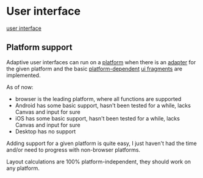 # User interface

[user interface](def://?inline)

## Platform support

Adaptive user interfaces can run on a [platform](def:://) when there is an [adapter](def://)
for the given platform and the basic [platform-dependent](def://) [ui fragments](def://) are
implemented.

As of now:

- browser is the leading platform, where all functions are supported
- Android has some basic support, hasn't been tested for a while, lacks Canvas and input for sure
- iOS has some basic support, hasn't been tested for a while, lacks Canvas and input for sure
- Desktop has no support

Adding support for a given platform is quite easy, I just haven't had the time and/or need to
progress with non-browser platforms.

Layout calculations are 100% platform-independent, they should work on any platform.
